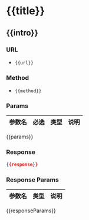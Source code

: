 # {{title}}

{{intro}}
---

### URL
- ```{{url}}```

### Method
- ```{{method}}```

### Params
|参数名|必选|类型|说明|
|----|----|----|----|
{{params}}

### Response
```json
{{response}}
```

### Response Params
|参数名|类型|说明|
|----|----|----|
{{responseParams}}
